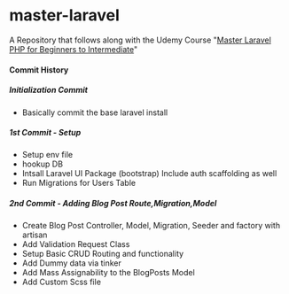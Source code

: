 # master-laravel
A Repository that follows along with the Udemy Course "[Master Laravel PHP for Beginners to Intermediate](https://www.udemy.com/course/laravel-beginner-fundamentals/)"


#### Commit History

##### Initialization Commit

- Basically commit the base laravel install

##### 1st Commit - Setup

- Setup env file 
- hookup DB
- Intsall Laravel UI Package (bootstrap) Include auth scaffolding as well
- Run Migrations for Users Table

##### 2nd Commit - Adding Blog Post Route,Migration,Model

- Create Blog Post Controller, Model, Migration, Seeder and factory with artisan 
- Add Validation Request Class
- Setup Basic CRUD Routing and functionality
- Add Dummy data via tinker
- Add Mass Assignability to the BlogPosts Model
- Add Custom Scss file

